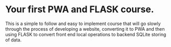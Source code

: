 # Your first PWA and FLASK course.

This is a simple to follow and easy to implement course that will go slowly through the process of developing a website, converting it to PWA and then using FLASK to convert front end local operations to backend SQLite storing of data.
